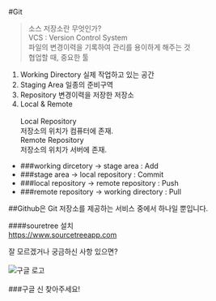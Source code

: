 #Git<br>
> 소스 저장소란 무엇인가?<br>
> VCS : Version Control System<br>
> 파일의 변경이력을 기록하여 관리를 용이하게 해주는 것<br>
> 협업할 때, 중요한 툴<br>

1. Working Directory
실제 작업하고 있는 공간
2. Staging Area
일종의 준비구역
3. Repository
변경이력을 저장한 저장소
4. Local & Remote<br><br>
Local Repository<br>
저장소의 위치가 컴퓨터에 존재.<br>
Remote Repository<br>
저장소의 위치가 서버에 존재.<br>

* ###working dircetory -> stage area : Add
* ###stage area -> local repository : Commit
* ###local repository -> remote repository : Push
* ###remote repository -> working directory : Pull

##Github은 Git 저장소를 제공하는 서비스 중에서 하나일 뿐입니다.

####souretree 설치<br><https://www.sourcetreeapp.com>

잘 모르겠거나 궁금하신 사항 있으면?<br><br>
![구글 로고](http://www.google.co.kr/images/srpr/logo11w.png)<br>
<br>
###구글 신 찾아주세요!
